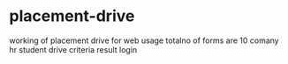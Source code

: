 # placement-drive
working of placement drive for web usage
totalno of forms are 10
comany
hr
student
drive
criteria
result
login
